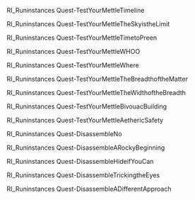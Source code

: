 
RI_Runinstances Quest-TestYourMettleTimeline

RI_Runinstances Quest-TestYourMettleTheSkyistheLimit

RI_Runinstances Quest-TestYourMettleTimetoPreen

RI_Runinstances Quest-TestYourMettleWHOO

RI_Runinstances Quest-TestYourMettleWhere

RI_Runinstances Quest-TestYourMettleTheBreadthoftheMatter

RI_Runinstances Quest-TestYourMettleTheWidthoftheBreadth

RI_Runinstances Quest-TestYourMettleBivouacBuilding

RI_Runinstances Quest-TestYourMettleAethericSafety

RI_Runinstances Quest-DisassembleNo

RI_Runinstances Quest-DisassembleARockyBeginning

RI_Runinstances Quest-DisassembleHideifYouCan

RI_Runinstances Quest-DisassembleTrickingtheEyes

RI_Runinstances Quest-DisassembleADifferentApproach
